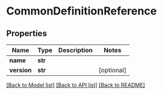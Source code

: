 # CommonDefinitionReference

## Properties
Name | Type | Description | Notes
------------ | ------------- | ------------- | -------------
**name** | **str** |  | 
**version** | **str** |  | [optional] 

[[Back to Model list]](../vela-client/README.md#documentation-for-models) [[Back to API list]](../vela-client/README.md#documentation-for-api-endpoints) [[Back to README]](../vela-client/README.md)

